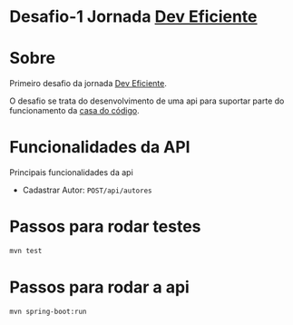 # Desafio-1 Jornada [Dev Eficiente]("https://deveficiente.com/")

# Sobre 

Primeiro desafio da jornada [Dev Eficiente]("https://deveficiente.com/").

O desafio se trata do desenvolvimento de uma api para suportar parte do funcionamento
da [casa do código]("https://www.casadocodigo.com.br/").

# Funcionalidades da API

Principais funcionalidades da api

* Cadastrar Autor:  `POST/api/autores`

# Passos para rodar testes

```bash
mvn test
```

# Passos para rodar a api

```bash
mvn spring-boot:run
```